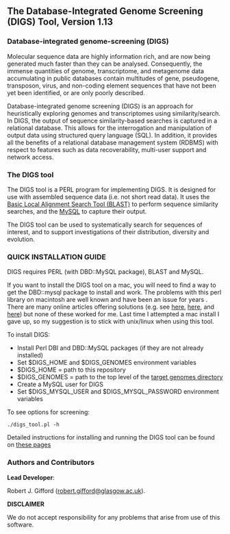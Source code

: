 **The Database-Integrated Genome Screening (DIGS) Tool, Version 1.13**
------------------------------------------------------------------------------------

### **Database-integrated genome-screening (DIGS)**

Molecular sequence data are highly information rich, and are now being generated much faster than they can be analysed. Consequently, the immense quantities of genome, transcriptome, and metagenome data accumulating in public databases contain multitudes of gene, pseudogene, transposon, virus, and non-coding element sequences that have not been yet been identified, or are only poorly described.

Database-integrated genome screening (DIGS) is an approach for heuristically exploring genomes and transcriptomes using similarity/search.
In DIGS, the output of sequence similarity-based searches is captured in a relational database.
This allows for the interrogation and manipulation of output data using structured query language (SQL).
In addition, it provides all the benefits of a relational database management system (RDBMS)
with respect to features such as data recoverability, multi-user support and network access. 

### **The DIGS tool**

The DIGS tool is a PERL program for implementing DIGS.
It is designed for use with assembled sequence data (i.e. not short read data).
It uses the [Basic Local Alignment Search Tool (BLAST)](http://blast.ncbi.nlm.nih.gov/Blast.cgi) to perform sequence similarity searches,
and the [MySQL](https://www.mysql.com/) to capture their output. 

The DIGS tool can be used to systematically search for sequences of interest, and to support investigations of their distribution, diversity and evolution.

### QUICK INSTALLATION GUIDE

DIGS requires PERL (with DBD::MySQL package), BLAST and MySQL.

If you want to install the DIGS tool on a mac, you will need to find a way to get the DBD::mysql package to install and work. The problems with this perl library on macintosh are well known and have been an issue for years . There are many online articles offering solutions (e.g. see [here](http://www.ensembl.info/2013/09/09/installing-perl-dbdmysql-and-ensembl-on-osx/), [here](http://www.dimasyusuf.com/installing-dbd-mysql-on-os-x-el-capitan/), and [here](https://josephhall.org/nqb2/index.php/dbdmysql_macosx)) but none of these worked for me. Last time I attempted a mac install I gave up, so my suggestion is to stick with unix/linux when using this tool.

To install DIGS:

- Install Perl DBI and DBD::MySQL packages (if they are not already installed)
- Set $DIGS_HOME and $DIGS_GENOMES environment variables
- $DIGS_HOME = path to this repository
- $DIGS_GENOMES = path to the top level of the [target genomes directory](https://github.com/giffordlabcvr/DIGS-tool/wiki/Genome-data)
- Create a MySQL user for DIGS
- Set $DIGS_MYSQL_USER and $DIGS_MYSQL_PASSWORD environment variables

To see options for screening: 

```
./digs_tool.pl -h
```

Detailed instructions for installing and running the DIGS tool can be found on
[these pages](https://github.com/robjgiff/DIGS-tool/wiki/Installation-and-Setup)

### Authors and Contributors

**Lead Developer**:

Robert J. Gifford (robert.gifford@glasgow.ac.uk).

**DISCLAIMER**

We do not accept responsibility for any problems that arise from use of this software.

